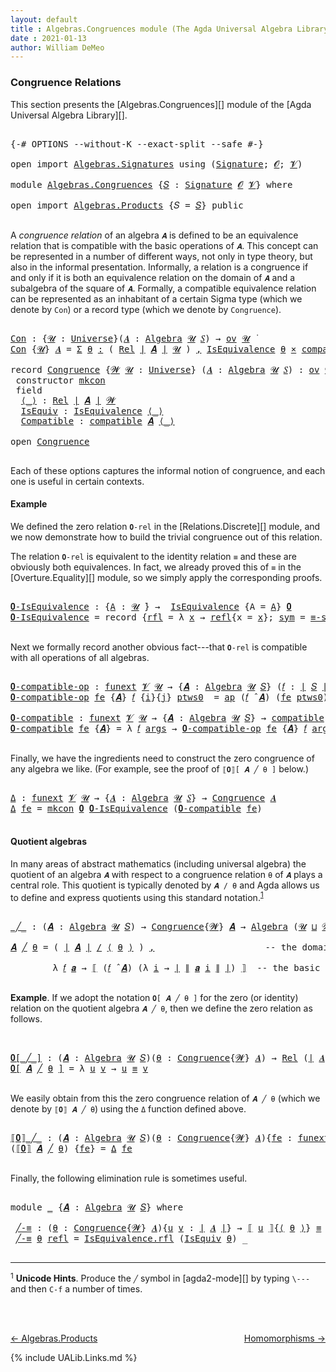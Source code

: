 ```yaml
---
layout: default
title : Algebras.Congruences module (The Agda Universal Algebra Library)
date : 2021-01-13
author: William DeMeo
---
```


### <a id="congruence-relations">Congruence Relations</a>
This section presents the [Algebras.Congruences][] module of the [Agda Universal Algebra Library][].

<pre class="Agda">

<a id="313" class="Symbol">{-#</a> <a id="317" class="Keyword">OPTIONS</a> <a id="325" class="Pragma">--without-K</a> <a id="337" class="Pragma">--exact-split</a> <a id="351" class="Pragma">--safe</a> <a id="358" class="Symbol">#-}</a>

<a id="363" class="Keyword">open</a> <a id="368" class="Keyword">import</a> <a id="375" href="Algebras.Signatures.html" class="Module">Algebras.Signatures</a> <a id="395" class="Keyword">using</a> <a id="401" class="Symbol">(</a><a id="402" href="Algebras.Signatures.html#1239" class="Function">Signature</a><a id="411" class="Symbol">;</a> <a id="413" href="Overture.Preliminaries.html#8157" class="Generalizable">𝓞</a><a id="414" class="Symbol">;</a> <a id="416" href="Universes.html#262" class="Generalizable">𝓥</a><a id="417" class="Symbol">)</a>

<a id="420" class="Keyword">module</a> <a id="427" href="Algebras.Congruences.html" class="Module">Algebras.Congruences</a> <a id="448" class="Symbol">{</a><a id="449" href="Algebras.Congruences.html#449" class="Bound">𝑆</a> <a id="451" class="Symbol">:</a> <a id="453" href="Algebras.Signatures.html#1239" class="Function">Signature</a> <a id="463" href="Overture.Preliminaries.html#8157" class="Generalizable">𝓞</a> <a id="465" href="Universes.html#262" class="Generalizable">𝓥</a><a id="466" class="Symbol">}</a> <a id="468" class="Keyword">where</a>

<a id="475" class="Keyword">open</a> <a id="480" class="Keyword">import</a> <a id="487" href="Algebras.Products.html" class="Module">Algebras.Products</a> <a id="505" class="Symbol">{</a><a id="506" class="Argument">𝑆</a> <a id="508" class="Symbol">=</a> <a id="510" href="Algebras.Congruences.html#449" class="Bound">𝑆</a><a id="511" class="Symbol">}</a> <a id="513" class="Keyword">public</a>

</pre>

A *congruence relation* of an algebra `𝑨` is defined to be an equivalence relation that is compatible with the basic operations of `𝑨`.  This concept can be represented in a number of different ways, not only in type theory, but also in the informal presentation.  Informally, a relation is a congruence if and only if it is both an equivalence relation on the domain of `𝑨` and a subalgebra of the square of `𝑨`.  Formally, a compatible equivalence relation can be represented as an inhabitant of a certain Sigma type (which we denote by `Con`) or a record type (which we denote by `Congruence`).

<pre class="Agda">

<a id="Con"></a><a id="1146" href="Algebras.Congruences.html#1146" class="Function">Con</a> <a id="1150" class="Symbol">:</a> <a id="1152" class="Symbol">{</a><a id="1153" href="Algebras.Congruences.html#1153" class="Bound">𝓤</a> <a id="1155" class="Symbol">:</a> <a id="1157" href="Agda.Primitive.html#423" class="Function">Universe</a><a id="1165" class="Symbol">}(</a><a id="1167" href="Algebras.Congruences.html#1167" class="Bound">𝑨</a> <a id="1169" class="Symbol">:</a> <a id="1171" href="Algebras.Algebras.html#674" class="Function">Algebra</a> <a id="1179" href="Algebras.Congruences.html#1153" class="Bound">𝓤</a> <a id="1181" href="Algebras.Congruences.html#449" class="Bound">𝑆</a><a id="1182" class="Symbol">)</a> <a id="1184" class="Symbol">→</a> <a id="1186" href="Algebras.Products.html#2262" class="Function">ov</a> <a id="1189" href="Algebras.Congruences.html#1153" class="Bound">𝓤</a> <a id="1191" href="Universes.html#403" class="Function Operator">̇</a>
<a id="1193" href="Algebras.Congruences.html#1146" class="Function">Con</a> <a id="1197" class="Symbol">{</a><a id="1198" href="Algebras.Congruences.html#1198" class="Bound">𝓤</a><a id="1199" class="Symbol">}</a> <a id="1201" href="Algebras.Congruences.html#1201" class="Bound">𝑨</a> <a id="1203" class="Symbol">=</a> <a id="1205" href="MGS-MLTT.html#3074" class="Function">Σ</a> <a id="1207" href="Algebras.Congruences.html#1207" class="Bound">θ</a> <a id="1209" href="MGS-MLTT.html#3074" class="Function">꞉</a> <a id="1211" class="Symbol">(</a> <a id="1213" href="Relations.Discrete.html#6780" class="Function">Rel</a> <a id="1217" href="Overture.Preliminaries.html#13759" class="Function Operator">∣</a> <a id="1219" href="Algebras.Congruences.html#1201" class="Bound">𝑨</a> <a id="1221" href="Overture.Preliminaries.html#13759" class="Function Operator">∣</a> <a id="1223" href="Algebras.Congruences.html#1198" class="Bound">𝓤</a> <a id="1225" class="Symbol">)</a> <a id="1227" href="MGS-MLTT.html#3074" class="Function">,</a> <a id="1229" href="Relations.Quotients.html#2441" class="Record">IsEquivalence</a> <a id="1243" href="Algebras.Congruences.html#1207" class="Bound">θ</a> <a id="1245" href="MGS-MLTT.html#3515" class="Function Operator">×</a> <a id="1247" href="Algebras.Algebras.html#6782" class="Function">compatible</a> <a id="1258" href="Algebras.Congruences.html#1201" class="Bound">𝑨</a> <a id="1260" href="Algebras.Congruences.html#1207" class="Bound">θ</a>

<a id="1263" class="Keyword">record</a> <a id="Congruence"></a><a id="1270" href="Algebras.Congruences.html#1270" class="Record">Congruence</a> <a id="1281" class="Symbol">{</a><a id="1282" href="Algebras.Congruences.html#1282" class="Bound">𝓦</a> <a id="1284" href="Algebras.Congruences.html#1284" class="Bound">𝓤</a> <a id="1286" class="Symbol">:</a> <a id="1288" href="Agda.Primitive.html#423" class="Function">Universe</a><a id="1296" class="Symbol">}</a> <a id="1298" class="Symbol">(</a><a id="1299" href="Algebras.Congruences.html#1299" class="Bound">𝑨</a> <a id="1301" class="Symbol">:</a> <a id="1303" href="Algebras.Algebras.html#674" class="Function">Algebra</a> <a id="1311" href="Algebras.Congruences.html#1284" class="Bound">𝓤</a> <a id="1313" href="Algebras.Congruences.html#449" class="Bound">𝑆</a><a id="1314" class="Symbol">)</a> <a id="1316" class="Symbol">:</a> <a id="1318" href="Algebras.Products.html#2262" class="Function">ov</a> <a id="1321" href="Algebras.Congruences.html#1282" class="Bound">𝓦</a> <a id="1323" href="Agda.Primitive.html#636" class="Function Operator">⊔</a> <a id="1325" href="Algebras.Congruences.html#1284" class="Bound">𝓤</a> <a id="1327" href="Universes.html#403" class="Function Operator">̇</a>  <a id="1330" class="Keyword">where</a>
 <a id="1337" class="Keyword">constructor</a> <a id="mkcon"></a><a id="1349" href="Algebras.Congruences.html#1349" class="InductiveConstructor">mkcon</a>
 <a id="1356" class="Keyword">field</a>
  <a id="Congruence.⟨_⟩"></a><a id="1364" href="Algebras.Congruences.html#1364" class="Field Operator">⟨_⟩</a> <a id="1368" class="Symbol">:</a> <a id="1370" href="Relations.Discrete.html#6780" class="Function">Rel</a> <a id="1374" href="Overture.Preliminaries.html#13759" class="Function Operator">∣</a> <a id="1376" href="Algebras.Congruences.html#1299" class="Bound">𝑨</a> <a id="1378" href="Overture.Preliminaries.html#13759" class="Function Operator">∣</a> <a id="1380" href="Algebras.Congruences.html#1282" class="Bound">𝓦</a>
  <a id="Congruence.IsEquiv"></a><a id="1384" href="Algebras.Congruences.html#1384" class="Field">IsEquiv</a> <a id="1392" class="Symbol">:</a> <a id="1394" href="Relations.Quotients.html#2441" class="Record">IsEquivalence</a> <a id="1408" href="Algebras.Congruences.html#1364" class="Field Operator">⟨_⟩</a>
  <a id="Congruence.Compatible"></a><a id="1414" href="Algebras.Congruences.html#1414" class="Field">Compatible</a> <a id="1425" class="Symbol">:</a> <a id="1427" href="Algebras.Algebras.html#6782" class="Function">compatible</a> <a id="1438" href="Algebras.Congruences.html#1299" class="Bound">𝑨</a> <a id="1440" href="Algebras.Congruences.html#1364" class="Field Operator">⟨_⟩</a>

<a id="1445" class="Keyword">open</a> <a id="1450" href="Algebras.Congruences.html#1270" class="Module">Congruence</a>

</pre>

Each of these options captures the informal notion of congruence, and each one is useful in certain contexts.



#### <a id="example">Example</a>
We defined the zero relation `𝟎-rel` in the [Relations.Discrete][] module, and we now demonstrate how to build the trivial congruence out of this relation.

The relation `𝟎-rel` is equivalent to the identity relation `≡` and these are obviously both equivalences. In fact, we already proved this of `≡` in the [Overture.Equality][] module, so we simply apply the corresponding proofs.

<pre class="Agda">

<a id="𝟎-IsEquivalence"></a><a id="2020" href="Algebras.Congruences.html#2020" class="Function">𝟎-IsEquivalence</a> <a id="2036" class="Symbol">:</a> <a id="2038" class="Symbol">{</a><a id="2039" href="Algebras.Congruences.html#2039" class="Bound">A</a> <a id="2041" class="Symbol">:</a> <a id="2043" href="Universes.html#260" class="Generalizable">𝓤</a> <a id="2045" href="Universes.html#403" class="Function Operator">̇</a><a id="2046" class="Symbol">}</a> <a id="2048" class="Symbol">→</a>  <a id="2051" href="Relations.Quotients.html#2441" class="Record">IsEquivalence</a> <a id="2065" class="Symbol">{</a><a id="2066" class="Argument">A</a> <a id="2068" class="Symbol">=</a> <a id="2070" href="Algebras.Congruences.html#2039" class="Bound">A</a><a id="2071" class="Symbol">}</a> <a id="2073" href="Relations.Discrete.html#7840" class="Function">𝟎</a>
<a id="2075" href="Algebras.Congruences.html#2020" class="Function">𝟎-IsEquivalence</a> <a id="2091" class="Symbol">=</a> <a id="2093" class="Keyword">record</a> <a id="2100" class="Symbol">{</a><a id="2101" href="Relations.Quotients.html#2505" class="Field">rfl</a> <a id="2105" class="Symbol">=</a> <a id="2107" class="Symbol">λ</a> <a id="2109" href="Algebras.Congruences.html#2109" class="Bound">x</a> <a id="2111" class="Symbol">→</a> <a id="2113" href="Identity-Type.html#162" class="InductiveConstructor">refl</a><a id="2117" class="Symbol">{</a><a id="2118" class="Argument">x</a> <a id="2120" class="Symbol">=</a> <a id="2122" href="Algebras.Congruences.html#2109" class="Bound">x</a><a id="2123" class="Symbol">};</a> <a id="2126" href="Relations.Quotients.html#2529" class="Field">sym</a> <a id="2130" class="Symbol">=</a> <a id="2132" href="Overture.Equality.html#2864" class="Function">≡-symmetric</a><a id="2143" class="Symbol">;</a> <a id="2145" href="Relations.Quotients.html#2553" class="Field">trans</a> <a id="2151" class="Symbol">=</a> <a id="2153" href="Overture.Equality.html#3004" class="Function">≡-transitive</a><a id="2165" class="Symbol">}</a>

</pre>

Next we formally record another obvious fact---that `𝟎-rel` is compatible with all operations of all algebras.

<pre class="Agda">

<a id="𝟎-compatible-op"></a><a id="2306" href="Algebras.Congruences.html#2306" class="Function">𝟎-compatible-op</a> <a id="2322" class="Symbol">:</a> <a id="2324" href="MGS-FunExt-from-Univalence.html#393" class="Function">funext</a> <a id="2331" href="Algebras.Congruences.html#465" class="Bound">𝓥</a> <a id="2333" href="Universes.html#260" class="Generalizable">𝓤</a> <a id="2335" class="Symbol">→</a> <a id="2337" class="Symbol">{</a><a id="2338" href="Algebras.Congruences.html#2338" class="Bound">𝑨</a> <a id="2340" class="Symbol">:</a> <a id="2342" href="Algebras.Algebras.html#674" class="Function">Algebra</a> <a id="2350" href="Universes.html#260" class="Generalizable">𝓤</a> <a id="2352" href="Algebras.Congruences.html#449" class="Bound">𝑆</a><a id="2353" class="Symbol">}</a> <a id="2355" class="Symbol">(</a><a id="2356" href="Algebras.Congruences.html#2356" class="Bound">𝑓</a> <a id="2358" class="Symbol">:</a> <a id="2360" href="Overture.Preliminaries.html#13759" class="Function Operator">∣</a> <a id="2362" href="Algebras.Congruences.html#449" class="Bound">𝑆</a> <a id="2364" href="Overture.Preliminaries.html#13759" class="Function Operator">∣</a><a id="2365" class="Symbol">)</a> <a id="2367" class="Symbol">→</a> <a id="2369" class="Symbol">(</a><a id="2370" href="Algebras.Congruences.html#2356" class="Bound">𝑓</a> <a id="2372" href="Algebras.Algebras.html#2989" class="Function Operator">̂</a> <a id="2374" href="Algebras.Congruences.html#2338" class="Bound">𝑨</a><a id="2375" class="Symbol">)</a> <a id="2377" href="Relations.Discrete.html#9896" class="Function Operator">|:</a> <a id="2380" href="Relations.Discrete.html#7840" class="Function">𝟎</a>
<a id="2382" href="Algebras.Congruences.html#2306" class="Function">𝟎-compatible-op</a> <a id="2398" href="Algebras.Congruences.html#2398" class="Bound">fe</a> <a id="2401" class="Symbol">{</a><a id="2402" href="Algebras.Congruences.html#2402" class="Bound">𝑨</a><a id="2403" class="Symbol">}</a> <a id="2405" href="Algebras.Congruences.html#2405" class="Bound">𝑓</a> <a id="2407" class="Symbol">{</a><a id="2408" href="Algebras.Congruences.html#2408" class="Bound">i</a><a id="2409" class="Symbol">}{</a><a id="2411" href="Algebras.Congruences.html#2411" class="Bound">j</a><a id="2412" class="Symbol">}</a> <a id="2414" href="Algebras.Congruences.html#2414" class="Bound">ptws0</a>  <a id="2421" class="Symbol">=</a> <a id="2423" href="MGS-MLTT.html#6613" class="Function">ap</a> <a id="2426" class="Symbol">(</a><a id="2427" href="Algebras.Congruences.html#2405" class="Bound">𝑓</a> <a id="2429" href="Algebras.Algebras.html#2989" class="Function Operator">̂</a> <a id="2431" href="Algebras.Congruences.html#2402" class="Bound">𝑨</a><a id="2432" class="Symbol">)</a> <a id="2434" class="Symbol">(</a><a id="2435" href="Algebras.Congruences.html#2398" class="Bound">fe</a> <a id="2438" href="Algebras.Congruences.html#2414" class="Bound">ptws0</a><a id="2443" class="Symbol">)</a>

<a id="𝟎-compatible"></a><a id="2446" href="Algebras.Congruences.html#2446" class="Function">𝟎-compatible</a> <a id="2459" class="Symbol">:</a> <a id="2461" href="MGS-FunExt-from-Univalence.html#393" class="Function">funext</a> <a id="2468" href="Algebras.Congruences.html#465" class="Bound">𝓥</a> <a id="2470" href="Universes.html#260" class="Generalizable">𝓤</a> <a id="2472" class="Symbol">→</a> <a id="2474" class="Symbol">{</a><a id="2475" href="Algebras.Congruences.html#2475" class="Bound">𝑨</a> <a id="2477" class="Symbol">:</a> <a id="2479" href="Algebras.Algebras.html#674" class="Function">Algebra</a> <a id="2487" href="Universes.html#260" class="Generalizable">𝓤</a> <a id="2489" href="Algebras.Congruences.html#449" class="Bound">𝑆</a><a id="2490" class="Symbol">}</a> <a id="2492" class="Symbol">→</a> <a id="2494" href="Algebras.Algebras.html#6782" class="Function">compatible</a> <a id="2505" href="Algebras.Congruences.html#2475" class="Bound">𝑨</a> <a id="2507" href="Relations.Discrete.html#7840" class="Function">𝟎</a>
<a id="2509" href="Algebras.Congruences.html#2446" class="Function">𝟎-compatible</a> <a id="2522" href="Algebras.Congruences.html#2522" class="Bound">fe</a> <a id="2525" class="Symbol">{</a><a id="2526" href="Algebras.Congruences.html#2526" class="Bound">𝑨</a><a id="2527" class="Symbol">}</a> <a id="2529" class="Symbol">=</a> <a id="2531" class="Symbol">λ</a> <a id="2533" href="Algebras.Congruences.html#2533" class="Bound">𝑓</a> <a id="2535" href="Algebras.Congruences.html#2535" class="Bound">args</a> <a id="2540" class="Symbol">→</a> <a id="2542" href="Algebras.Congruences.html#2306" class="Function">𝟎-compatible-op</a> <a id="2558" href="Algebras.Congruences.html#2522" class="Bound">fe</a> <a id="2561" class="Symbol">{</a><a id="2562" href="Algebras.Congruences.html#2526" class="Bound">𝑨</a><a id="2563" class="Symbol">}</a> <a id="2565" href="Algebras.Congruences.html#2533" class="Bound">𝑓</a> <a id="2567" href="Algebras.Congruences.html#2535" class="Bound">args</a>

</pre>

Finally, we have the ingredients need to construct the zero congruence of any algebra we like. (For example, see the proof of `⟦𝟎⟧[ 𝑨 ╱ θ ]` below.)

<pre class="Agda">

<a id="Δ"></a><a id="2749" href="Algebras.Congruences.html#2749" class="Function">Δ</a> <a id="2751" class="Symbol">:</a> <a id="2753" href="MGS-FunExt-from-Univalence.html#393" class="Function">funext</a> <a id="2760" href="Algebras.Congruences.html#465" class="Bound">𝓥</a> <a id="2762" href="Universes.html#260" class="Generalizable">𝓤</a> <a id="2764" class="Symbol">→</a> <a id="2766" class="Symbol">{</a><a id="2767" href="Algebras.Congruences.html#2767" class="Bound">𝑨</a> <a id="2769" class="Symbol">:</a> <a id="2771" href="Algebras.Algebras.html#674" class="Function">Algebra</a> <a id="2779" href="Universes.html#260" class="Generalizable">𝓤</a> <a id="2781" href="Algebras.Congruences.html#449" class="Bound">𝑆</a><a id="2782" class="Symbol">}</a> <a id="2784" class="Symbol">→</a> <a id="2786" href="Algebras.Congruences.html#1270" class="Record">Congruence</a> <a id="2797" href="Algebras.Congruences.html#2767" class="Bound">𝑨</a>
<a id="2799" href="Algebras.Congruences.html#2749" class="Function">Δ</a> <a id="2801" href="Algebras.Congruences.html#2801" class="Bound">fe</a> <a id="2804" class="Symbol">=</a> <a id="2806" href="Algebras.Congruences.html#1349" class="InductiveConstructor">mkcon</a> <a id="2812" href="Relations.Discrete.html#7840" class="Function">𝟎</a> <a id="2814" href="Algebras.Congruences.html#2020" class="Function">𝟎-IsEquivalence</a> <a id="2830" class="Symbol">(</a><a id="2831" href="Algebras.Congruences.html#2446" class="Function">𝟎-compatible</a> <a id="2844" href="Algebras.Congruences.html#2801" class="Bound">fe</a><a id="2846" class="Symbol">)</a>

</pre>


#### <a id="quotient-algebras">Quotient algebras</a>
In many areas of abstract mathematics (including universal algebra) the quotient of an algebra `𝑨` with respect to a congruence relation `θ` of `𝑨` plays a central role. This quotient is typically denoted by `𝑨 / θ` and Agda allows us to define and express quotients using this standard notation.<sup>[1](Algebras.Congruences.html#fn1)</sup>

<pre class="Agda">

<a id="_╱_"></a><a id="3272" href="Algebras.Congruences.html#3272" class="Function Operator">_╱_</a> <a id="3276" class="Symbol">:</a> <a id="3278" class="Symbol">(</a><a id="3279" href="Algebras.Congruences.html#3279" class="Bound">𝑨</a> <a id="3281" class="Symbol">:</a> <a id="3283" href="Algebras.Algebras.html#674" class="Function">Algebra</a> <a id="3291" href="Universes.html#260" class="Generalizable">𝓤</a> <a id="3293" href="Algebras.Congruences.html#449" class="Bound">𝑆</a><a id="3294" class="Symbol">)</a> <a id="3296" class="Symbol">→</a> <a id="3298" href="Algebras.Congruences.html#1270" class="Record">Congruence</a><a id="3308" class="Symbol">{</a><a id="3309" href="Universes.html#264" class="Generalizable">𝓦</a><a id="3310" class="Symbol">}</a> <a id="3312" href="Algebras.Congruences.html#3279" class="Bound">𝑨</a> <a id="3314" class="Symbol">→</a> <a id="3316" href="Algebras.Algebras.html#674" class="Function">Algebra</a> <a id="3324" class="Symbol">(</a><a id="3325" href="Universes.html#260" class="Generalizable">𝓤</a> <a id="3327" href="Agda.Primitive.html#636" class="Function Operator">⊔</a> <a id="3329" href="Universes.html#264" class="Generalizable">𝓦</a> <a id="3331" href="Agda.Primitive.html#606" class="Function Operator">⁺</a><a id="3332" class="Symbol">)</a> <a id="3334" href="Algebras.Congruences.html#449" class="Bound">𝑆</a>

<a id="3337" href="Algebras.Congruences.html#3337" class="Bound">𝑨</a> <a id="3339" href="Algebras.Congruences.html#3272" class="Function Operator">╱</a> <a id="3341" href="Algebras.Congruences.html#3341" class="Bound">θ</a> <a id="3343" class="Symbol">=</a> <a id="3345" class="Symbol">(</a> <a id="3347" href="Overture.Preliminaries.html#13759" class="Function Operator">∣</a> <a id="3349" href="Algebras.Congruences.html#3337" class="Bound">𝑨</a> <a id="3351" href="Overture.Preliminaries.html#13759" class="Function Operator">∣</a> <a id="3353" href="Relations.Quotients.html#4100" class="Function Operator">/</a> <a id="3355" href="Algebras.Congruences.html#1364" class="Field Operator">⟨</a> <a id="3357" href="Algebras.Congruences.html#3341" class="Bound">θ</a> <a id="3359" href="Algebras.Congruences.html#1364" class="Field Operator">⟩</a> <a id="3361" class="Symbol">)</a> <a id="3363" href="Overture.Preliminaries.html#13063" class="InductiveConstructor Operator">,</a>                     <a id="3385" class="Comment">-- the domain of the quotient algebra</a>

        <a id="3432" class="Symbol">λ</a> <a id="3434" href="Algebras.Congruences.html#3434" class="Bound">𝑓</a> <a id="3436" href="Algebras.Congruences.html#3436" class="Bound">𝒂</a> <a id="3438" class="Symbol">→</a> <a id="3440" href="Relations.Quotients.html#4296" class="Function Operator">⟦</a> <a id="3442" class="Symbol">(</a><a id="3443" href="Algebras.Congruences.html#3434" class="Bound">𝑓</a> <a id="3445" href="Algebras.Algebras.html#2989" class="Function Operator">̂</a> <a id="3447" href="Algebras.Congruences.html#3337" class="Bound">𝑨</a><a id="3448" class="Symbol">)</a> <a id="3450" class="Symbol">(λ</a> <a id="3453" href="Algebras.Congruences.html#3453" class="Bound">i</a> <a id="3455" class="Symbol">→</a> <a id="3457" href="Overture.Preliminaries.html#13759" class="Function Operator">∣</a> <a id="3459" href="Overture.Preliminaries.html#13811" class="Function Operator">∥</a> <a id="3461" href="Algebras.Congruences.html#3436" class="Bound">𝒂</a> <a id="3463" href="Algebras.Congruences.html#3453" class="Bound">i</a> <a id="3465" href="Overture.Preliminaries.html#13811" class="Function Operator">∥</a> <a id="3467" href="Overture.Preliminaries.html#13759" class="Function Operator">∣</a><a id="3468" class="Symbol">)</a> <a id="3470" href="Relations.Quotients.html#4296" class="Function Operator">⟧</a>  <a id="3473" class="Comment">-- the basic operations of the quotient algebra</a>

</pre>

**Example**. If we adopt the notation `𝟎[ 𝑨 ╱ θ ]` for the zero (or identity) relation on the quotient algebra `𝑨 ╱ θ`, then we define the zero relation as follows.

<pre class="Agda">


<a id="𝟎[_╱_]"></a><a id="3715" href="Algebras.Congruences.html#3715" class="Function Operator">𝟎[_╱_]</a> <a id="3722" class="Symbol">:</a> <a id="3724" class="Symbol">(</a><a id="3725" href="Algebras.Congruences.html#3725" class="Bound">𝑨</a> <a id="3727" class="Symbol">:</a> <a id="3729" href="Algebras.Algebras.html#674" class="Function">Algebra</a> <a id="3737" href="Universes.html#260" class="Generalizable">𝓤</a> <a id="3739" href="Algebras.Congruences.html#449" class="Bound">𝑆</a><a id="3740" class="Symbol">)(</a><a id="3742" href="Algebras.Congruences.html#3742" class="Bound">θ</a> <a id="3744" class="Symbol">:</a> <a id="3746" href="Algebras.Congruences.html#1270" class="Record">Congruence</a><a id="3756" class="Symbol">{</a><a id="3757" href="Universes.html#264" class="Generalizable">𝓦</a><a id="3758" class="Symbol">}</a> <a id="3760" href="Algebras.Congruences.html#3725" class="Bound">𝑨</a><a id="3761" class="Symbol">)</a> <a id="3763" class="Symbol">→</a> <a id="3765" href="Relations.Discrete.html#6780" class="Function">Rel</a> <a id="3769" class="Symbol">(</a><a id="3770" href="Overture.Preliminaries.html#13759" class="Function Operator">∣</a> <a id="3772" href="Algebras.Congruences.html#3725" class="Bound">𝑨</a> <a id="3774" href="Overture.Preliminaries.html#13759" class="Function Operator">∣</a> <a id="3776" href="Relations.Quotients.html#4100" class="Function Operator">/</a> <a id="3778" href="Algebras.Congruences.html#1364" class="Field Operator">⟨</a> <a id="3780" href="Algebras.Congruences.html#3742" class="Bound">θ</a> <a id="3782" href="Algebras.Congruences.html#1364" class="Field Operator">⟩</a><a id="3783" class="Symbol">)(</a><a id="3785" href="Universes.html#260" class="Generalizable">𝓤</a> <a id="3787" href="Agda.Primitive.html#636" class="Function Operator">⊔</a> <a id="3789" href="Universes.html#264" class="Generalizable">𝓦</a> <a id="3791" href="Agda.Primitive.html#606" class="Function Operator">⁺</a><a id="3792" class="Symbol">)</a>
<a id="3794" href="Algebras.Congruences.html#3715" class="Function Operator">𝟎[</a> <a id="3797" href="Algebras.Congruences.html#3797" class="Bound">𝑨</a> <a id="3799" href="Algebras.Congruences.html#3715" class="Function Operator">╱</a> <a id="3801" href="Algebras.Congruences.html#3801" class="Bound">θ</a> <a id="3803" href="Algebras.Congruences.html#3715" class="Function Operator">]</a> <a id="3805" class="Symbol">=</a> <a id="3807" class="Symbol">λ</a> <a id="3809" href="Algebras.Congruences.html#3809" class="Bound">u</a> <a id="3811" href="Algebras.Congruences.html#3811" class="Bound">v</a> <a id="3813" class="Symbol">→</a> <a id="3815" href="Algebras.Congruences.html#3809" class="Bound">u</a> <a id="3817" href="Overture.Equality.html#2388" class="Datatype Operator">≡</a> <a id="3819" href="Algebras.Congruences.html#3811" class="Bound">v</a>

</pre>

We easily obtain from this the zero congruence relation of `𝑨 ╱ θ` (which we denote by `⟦𝟎⟧ 𝑨 ╱ θ`) using the `Δ` function defined above.

<pre class="Agda">

<a id="⟦𝟎⟧_╱_"></a><a id="3987" href="Algebras.Congruences.html#3987" class="Function Operator">⟦𝟎⟧_╱_</a> <a id="3994" class="Symbol">:</a> <a id="3996" class="Symbol">(</a><a id="3997" href="Algebras.Congruences.html#3997" class="Bound">𝑨</a> <a id="3999" class="Symbol">:</a> <a id="4001" href="Algebras.Algebras.html#674" class="Function">Algebra</a> <a id="4009" href="Universes.html#260" class="Generalizable">𝓤</a> <a id="4011" href="Algebras.Congruences.html#449" class="Bound">𝑆</a><a id="4012" class="Symbol">)(</a><a id="4014" href="Algebras.Congruences.html#4014" class="Bound">θ</a> <a id="4016" class="Symbol">:</a> <a id="4018" href="Algebras.Congruences.html#1270" class="Record">Congruence</a><a id="4028" class="Symbol">{</a><a id="4029" href="Universes.html#264" class="Generalizable">𝓦</a><a id="4030" class="Symbol">}</a> <a id="4032" href="Algebras.Congruences.html#3997" class="Bound">𝑨</a><a id="4033" class="Symbol">){</a><a id="4035" href="Algebras.Congruences.html#4035" class="Bound">fe</a> <a id="4038" class="Symbol">:</a> <a id="4040" href="MGS-FunExt-from-Univalence.html#393" class="Function">funext</a> <a id="4047" href="Algebras.Congruences.html#465" class="Bound">𝓥</a> <a id="4049" class="Symbol">(</a><a id="4050" href="Universes.html#260" class="Generalizable">𝓤</a> <a id="4052" href="Agda.Primitive.html#636" class="Function Operator">⊔</a> <a id="4054" href="Universes.html#264" class="Generalizable">𝓦</a> <a id="4056" href="Agda.Primitive.html#606" class="Function Operator">⁺</a><a id="4057" class="Symbol">)}</a> <a id="4060" class="Symbol">→</a> <a id="4062" href="Algebras.Congruences.html#1270" class="Record">Congruence</a> <a id="4073" class="Symbol">(</a><a id="4074" href="Algebras.Congruences.html#3997" class="Bound">𝑨</a> <a id="4076" href="Algebras.Congruences.html#3272" class="Function Operator">╱</a> <a id="4078" href="Algebras.Congruences.html#4014" class="Bound">θ</a><a id="4079" class="Symbol">)</a>
<a id="4081" class="Symbol">(</a><a id="4082" href="Algebras.Congruences.html#3987" class="Function Operator">⟦𝟎⟧</a> <a id="4086" href="Algebras.Congruences.html#4086" class="Bound">𝑨</a> <a id="4088" href="Algebras.Congruences.html#3987" class="Function Operator">╱</a> <a id="4090" href="Algebras.Congruences.html#4090" class="Bound">θ</a><a id="4091" class="Symbol">)</a> <a id="4093" class="Symbol">{</a><a id="4094" href="Algebras.Congruences.html#4094" class="Bound">fe</a><a id="4096" class="Symbol">}</a> <a id="4098" class="Symbol">=</a> <a id="4100" href="Algebras.Congruences.html#2749" class="Function">Δ</a> <a id="4102" href="Algebras.Congruences.html#4094" class="Bound">fe</a>

</pre>


Finally, the following elimination rule is sometimes useful.

<pre class="Agda">

<a id="4195" class="Keyword">module</a> <a id="4202" href="Algebras.Congruences.html#4202" class="Module">_</a> <a id="4204" class="Symbol">{</a><a id="4205" href="Algebras.Congruences.html#4205" class="Bound">𝑨</a> <a id="4207" class="Symbol">:</a> <a id="4209" href="Algebras.Algebras.html#674" class="Function">Algebra</a> <a id="4217" href="Universes.html#260" class="Generalizable">𝓤</a> <a id="4219" href="Algebras.Congruences.html#449" class="Bound">𝑆</a><a id="4220" class="Symbol">}</a> <a id="4222" class="Keyword">where</a>

 <a id="4230" href="Algebras.Congruences.html#4230" class="Function">╱-≡</a> <a id="4234" class="Symbol">:</a> <a id="4236" class="Symbol">(</a><a id="4237" href="Algebras.Congruences.html#4237" class="Bound">θ</a> <a id="4239" class="Symbol">:</a> <a id="4241" href="Algebras.Congruences.html#1270" class="Record">Congruence</a><a id="4251" class="Symbol">{</a><a id="4252" href="Universes.html#264" class="Generalizable">𝓦</a><a id="4253" class="Symbol">}</a> <a id="4255" href="Algebras.Congruences.html#4205" class="Bound">𝑨</a><a id="4256" class="Symbol">){</a><a id="4258" href="Algebras.Congruences.html#4258" class="Bound">u</a> <a id="4260" href="Algebras.Congruences.html#4260" class="Bound">v</a> <a id="4262" class="Symbol">:</a> <a id="4264" href="Overture.Preliminaries.html#13759" class="Function Operator">∣</a> <a id="4266" href="Algebras.Congruences.html#4205" class="Bound">𝑨</a> <a id="4268" href="Overture.Preliminaries.html#13759" class="Function Operator">∣</a><a id="4269" class="Symbol">}</a> <a id="4271" class="Symbol">→</a> <a id="4273" href="Relations.Quotients.html#4296" class="Function Operator">⟦</a> <a id="4275" href="Algebras.Congruences.html#4258" class="Bound">u</a> <a id="4277" href="Relations.Quotients.html#4296" class="Function Operator">⟧</a><a id="4278" class="Symbol">{</a><a id="4279" href="Algebras.Congruences.html#1364" class="Field Operator">⟨</a> <a id="4281" href="Algebras.Congruences.html#4237" class="Bound">θ</a> <a id="4283" href="Algebras.Congruences.html#1364" class="Field Operator">⟩</a><a id="4284" class="Symbol">}</a> <a id="4286" href="Overture.Equality.html#2388" class="Datatype Operator">≡</a> <a id="4288" href="Relations.Quotients.html#4296" class="Function Operator">⟦</a> <a id="4290" href="Algebras.Congruences.html#4260" class="Bound">v</a> <a id="4292" href="Relations.Quotients.html#4296" class="Function Operator">⟧</a> <a id="4294" class="Symbol">→</a> <a id="4296" href="Algebras.Congruences.html#1364" class="Field Operator">⟨</a> <a id="4298" href="Algebras.Congruences.html#4237" class="Bound">θ</a> <a id="4300" href="Algebras.Congruences.html#1364" class="Field Operator">⟩</a> <a id="4302" href="Algebras.Congruences.html#4258" class="Bound">u</a> <a id="4304" href="Algebras.Congruences.html#4260" class="Bound">v</a>
 <a id="4307" href="Algebras.Congruences.html#4230" class="Function">╱-≡</a> <a id="4311" href="Algebras.Congruences.html#4311" class="Bound">θ</a> <a id="4313" href="Identity-Type.html#162" class="InductiveConstructor">refl</a> <a id="4318" class="Symbol">=</a> <a id="4320" href="Relations.Quotients.html#2505" class="Field">IsEquivalence.rfl</a> <a id="4338" class="Symbol">(</a><a id="4339" href="Algebras.Congruences.html#1384" class="Field">IsEquiv</a> <a id="4347" href="Algebras.Congruences.html#4311" class="Bound">θ</a><a id="4348" class="Symbol">)</a> <a id="4350" class="Symbol">_</a>

</pre>

--------------------------------------

<sup>1</sup><span class="footnote" id="fn1"> **Unicode Hints**. Produce the `╱` symbol in [agda2-mode][] by typing `\---` and then `C-f` a number of times.</span>



<br>
<br>

[← Algebras.Products](Algebras.Products.html)
<span style="float:right;">[Homomorphisms →](Homomorphisms.html)</span>

{% include UALib.Links.md %}
